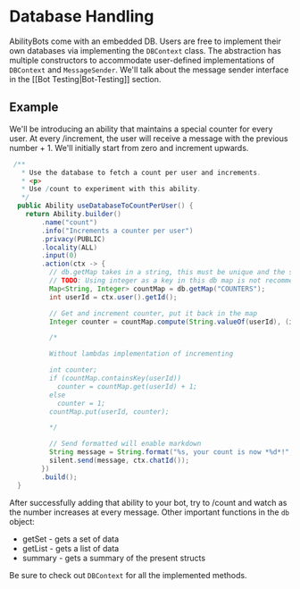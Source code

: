 # Database Handling

AbilityBots come with an embedded DB. Users are free to implement their own databases via implementing the `DBContext` class.
The abstraction has multiple constructors to accommodate user-defined implementations of `DBContext` and `MessageSender`. We'll talk about the message sender interface in the [[Bot Testing|Bot-Testing]] section.

## Example

We'll be introducing an ability that maintains a special counter for every user. At every /increment, the user will receive a message with the previous number + 1. We'll initially start from zero and increment upwards.

```java
 /**
   * Use the database to fetch a count per user and increments.
   * <p>
   * Use /count to experiment with this ability.
   */
  public Ability useDatabaseToCountPerUser() {
    return Ability.builder()
        .name("count")
        .info("Increments a counter per user")
        .privacy(PUBLIC)
        .locality(ALL)
        .input(0)
        .action(ctx -> {
          // db.getMap takes in a string, this must be unique and the same everytime you want to call the exact same map
          // TODO: Using integer as a key in this db map is not recommended, it won't be serialized/deserialized properly if you ever decide to recover/backup db
          Map<String, Integer> countMap = db.getMap("COUNTERS");
          int userId = ctx.user().getId();

          // Get and increment counter, put it back in the map
          Integer counter = countMap.compute(String.valueOf(userId), (id, count) -> count == null ? 1 : ++count);

          /*

          Without lambdas implementation of incrementing

          int counter;
          if (countMap.containsKey(userId))
            counter = countMap.get(userId) + 1;
          else
            counter = 1;
          countMap.put(userId, counter);

          */

          // Send formatted will enable markdown
          String message = String.format("%s, your count is now *%d*!", ctx.user().getUserName(), counter);
          silent.send(message, ctx.chatId());
        })
        .build();
  }
```

After successfully adding that ability to your bot, try to /count and watch as the number increases at every message.
Other important functions in the `db` object:
* getSet - gets a set of data
* getList - gets a list of data
* summary - gets a summary of the present structs

Be sure to check out `DBContext` for all the implemented methods.